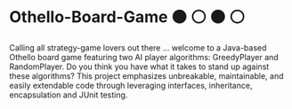 # Othello-Board-Game ⚫ ⚪ ⚫ ⚪
Calling all strategy-game lovers out there ... welcome to a Java-based Othello board game featuring two AI player algorithms: GreedyPlayer and RandomPlayer. Do you think you have what it takes to stand up against these algorithms? This project emphasizes unbreakable, maintainable, and easily extendable code through leveraging interfaces, inheritance, encapsulation and JUnit testing.
